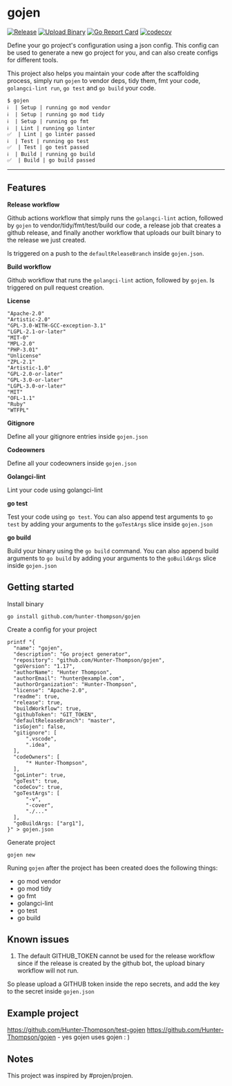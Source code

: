 # gojen

[![Release](https://github.com/Hunter-Thompson/gojen/actions/workflows/release.yml/badge.svg)](https://github.com/Hunter-Thompson/gojen/actions/workflows/release.yml) [![Upload Binary](https://github.com/Hunter-Thompson/gojen/actions/workflows/upload-binary.yml/badge.svg)](https://github.com/Hunter-Thompson/gojen/actions/workflows/upload-binary.yml) [![Go Report Card](https://goreportcard.com/badge/github.com/Hunter-Thompson/gojen)](https://goreportcard.com/report/github.com/Hunter-Thompson/gojen) [![codecov](https://codecov.io/gh/Hunter-Thompson/gojen/branch/master/graph/badge.svg?token=LC2KR2180N)](https://codecov.io/gh/Hunter-Thompson/gojen)  

Define your go project's configuration using a json config. This config can be used to generate a new go project for you, and can also create configs for different tools.

This project also helps you maintain your code after the scaffolding process, simply run `gojen` to vendor deps, tidy them, fmt your code, `golangci-lint run`, `go test` and `go build` your code.


```
$ gojen
ℹ  | Setup | running go mod vendor
ℹ  | Setup | running go mod tidy
ℹ  | Setup | running go fmt
ℹ  | Lint | running go linter
✅  | Lint | go linter passed
ℹ  | Test | running go test
✅  | Test | go test passed
ℹ  | Build | running go build
✅  | Build | go build passed
```
---
## Features

**Release workflow**

Github actions workflow that simply runs the `golangci-lint` action, followed by `gojen` to vendor/tidy/fmt/test/build our code, a release job that creates a github release, and finally another workflow that uploads our built binary to the release we just created.

Is triggered on a push to the `defaultReleaseBranch` inside `gojen.json`.

**Build workflow**

Github workflow that runs the `golangci-lint` action, followed by `gojen`. Is triggered on pull request creation.

**License**

```
"Apache-2.0"
"Artistic-2.0"
"GPL-3.0-WITH-GCC-exception-3.1"
"LGPL-2.1-or-later"
"MIT-0"
"MPL-2.0"
"PHP-3.01"
"Unlicense"
"ZPL-2.1"
"Artistic-1.0"
"GPL-2.0-or-later"
"GPL-3.0-or-later"
"LGPL-3.0-or-later"
"MIT"
"OFL-1.1"
"Ruby"
"WTFPL"
```

**Gitignore**

Define all your gitignore entries inside `gojen.json`

**Codeowners**

Define all your codeowners inside `gojen.json`

**Golangci-lint**

Lint your code using golangci-lint

**go test**

Test your code using `go test`. You can also append test arguments to `go test` by adding your arguments to the `goTestArgs` slice inside `gojen.json`

**go build**

Build your binary using the `go build` command. You can also append build arguments to `go build` by adding your arguments to the `goBuildArgs` slice inside `gojen.json`


## Getting started

Install binary

```
go install github.com/hunter-thompson/gojen
```

Create a config for your project

```
printf "{
  "name": "gojen",
  "description": "Go project generator",
  "repository": "github.com/Hunter-Thompson/gojen",
  "goVersion": "1.17",
  "authorName": "Hunter Thompson",
  "authorEmail": "hunter@example.com",
  "authorOrganization": "Hunter-Thompson",
  "license": "Apache-2.0",
  "readme": true,
  "release": true,
  "buildWorkflow": true,
  "githubToken": "GIT_TOKEN",
  "defaultReleaseBranch": "master",
  "isGojen": false,
  "gitignore": [
	  ".vscode",
	  ".idea",
  ],
  "codeOwners": [
	  "* Hunter-Thompson",
  ],
  "goLinter": true,
  "goTest": true,
  "codeCov": true,
  "goTestArgs": [
	  "-v",
	  "-cover",
	  "./..."
  ],
  "goBuildArgs: ["arg1"],
}" > gojen.json
```

Generate project

```
gojen new
```

Runing `gojen` after the project has been created does the following things:

- go mod vendor
- go mod tidy
- go fmt
- golangci-lint
- go test
- go build

## Known issues

1. The default GITHUB_TOKEN cannot be used for the release workflow since if the release is created by the github bot, the upload binary workflow will not run.

So please upload a GITHUB token inside the repo secrets, and add the key to the secret inside `gojen.json`

## Example project

https://github.com/Hunter-Thompson/test-gojen 
https://github.com/Hunter-Thompson/gojen - yes gojen uses gojen : )

## Notes

This project was inspired by #projen/projen.



